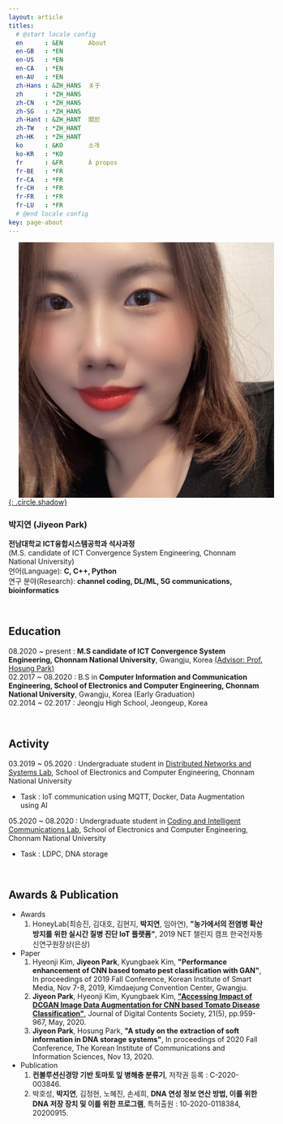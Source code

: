 ```yaml
---
layout: article
titles:
  # @start locale config
  en      : &EN       About
  en-GB   : *EN
  en-US   : *EN
  en-CA   : *EN
  en-AU   : *EN
  zh-Hans : &ZH_HANS  关于
  zh      : *ZH_HANS
  zh-CN   : *ZH_HANS
  zh-SG   : *ZH_HANS
  zh-Hant : &ZH_HANT  關於
  zh-TW   : *ZH_HANT
  zh-HK   : *ZH_HANT
  ko      : &KO       소개
  ko-KR   : *KO
  fr      : &FR       À propos
  fr-BE   : *FR
  fr-CA   : *FR
  fr-CH   : *FR
  fr-FR   : *FR
  fr-LU   : *FR
  # @end locale config
key: page-about
---
```


<a href="https://www.instagram.com/_jiyeoninit_/" target="_blank">
<img src="./assets/images/jy.jpg" class="image image--md" align="left" hspace="20" markdown="1">{: .circle.shadow} </a>

### 박지연 (Jiyeon Park)        
**전남대학교 ICT융합시스템공학과 석사과정**    
(M.S. candidate of ICT Convergence System Engineering, Chonnam National University)    
언어(Language): **C, C++, Python**   
연구 분야(Research): **channel coding, DL/ML, 5G communications, bioinformatics**

<br/>

## Education
08.2020 ~ present : **M.S candidate of ICT Convergence System Engineering, Chonnam National University**, Gwangju, Korea
<a href="http://myweb.jnu.ac.kr/~hpark1/" target="_blank">  (Advisor: Prof. Hosung Park)</a>    
02.2017 ~ 08.2020 : B.S in **Computer Information and Communication Engineering, School of Electronics and Computer Engineering, Chonnam National University**, Gwangju, Korea (Early Graduation)    
02.2014 ~ 02.2017 : Jeongju High School, Jeongeup, Korea    

<br/>

## Activity
03.2019 ~ 05.2020 : Undergraduate student in
<a href="http://dnslab.jnu.ac.kr/" target="_blank"> Distributed Networks and Systems Lab</a>, School of Electronics and Computer Engineering, Chonnam National University
- Task : IoT communication using MQTT, Docker, Data Augmentation using AI

05.2020 ~ 08.2020 : Undergraduate student in
<a href="http://cctl.jnu.ac.kr/" target="_blank"> Coding and Intelligent Communications Lab</a>, School of Electronics and Computer Engineering, Chonnam National University    
- Task : LDPC, DNA storage    

<br/>

## Awards & Publication
- Awards     
	1. HoneyLab(최승진, 김대호, 김현지, **박지연**, 임아연), **"농가에서의 전염병 확산 방지를 위한 실시간 질병 진단 IoT 플랫폼"**, 2019 NET 챌린지 캠프 한국전자통신연구원장상(은상)    
- Paper      
	1. Hyeonji Kim, **Jiyeon Park**, Kyungbaek Kim, 
**"Performance enhancement of CNN based tomato pest classification with GAN"**, In proceedings of 2019 Fall Conference, Korean Institute of Smart Media, Nov 7-8, 2019, Kimdaejung Convention Center, Gwangju.    
	2. **Jiyeon Park**, Hyeonji Kim, Kyungbaek Kim, 
<a href="https://www.dbpia.co.kr/journal/articleDetail?nodeId=NODE09347960" target="_blank">**"Accessing Impact of DCGAN Image Data Augmentation for CNN based Tomato Disease Classification"**</a>, Journal of Digital Contents Society, 21(5), pp.959-967, May, 2020.
  3. **Jiyeon Park**, Hosung Park, **"A study on the extraction of soft information in DNA storage systems"**, In proceedings of 2020 Fall Conference, The Korean Institute of Communications and Information Sciences, Nov 13, 2020.    
- Publication     
	1. **컨볼루션신경망 기반 토마토 잎 병해충 분류기**, 저작권 등록 : C-2020-003846.      
  2. 박호성, **박지연**, 김정현, 노혜진, 손세희, **DNA 연성 정보 연산 방법, 이를 위한 DNA 저장 장치 및 이를 위한 프로그램**, 특허출원 : 10-2020-0118384, 20200915.      
<br/>




